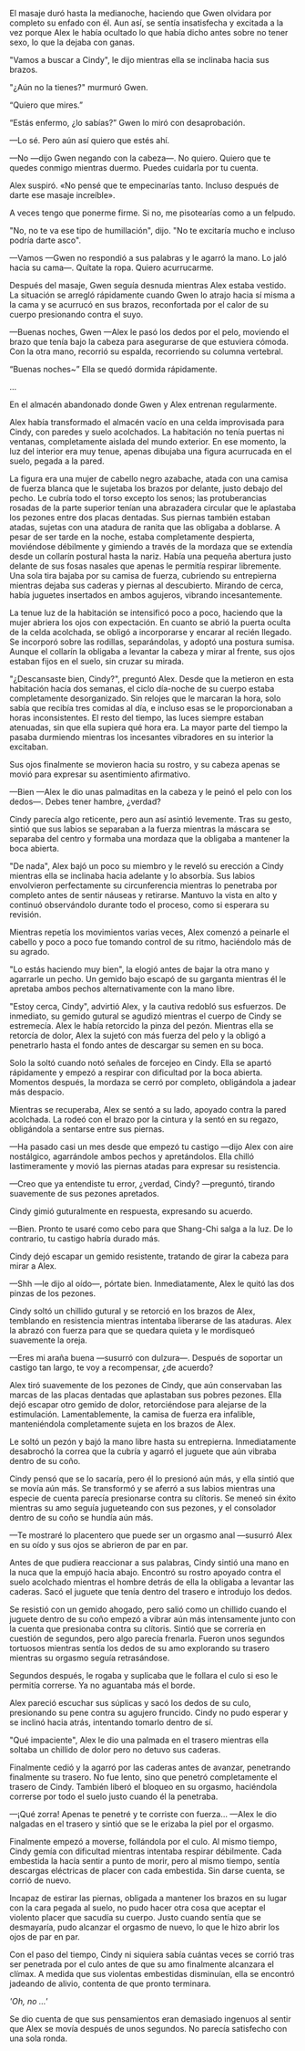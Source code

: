 
El masaje duró hasta la medianoche, haciendo que Gwen olvidara por completo su enfado con él. Aun así, se sentía insatisfecha y excitada a la vez porque Alex le había ocultado lo que había dicho antes sobre no tener sexo, lo que la dejaba con ganas.

"Vamos a buscar a Cindy", le dijo mientras ella se inclinaba hacia sus brazos.

"¿Aún no la tienes?" murmuró Gwen.

“Quiero que mires.”

“Estás enfermo, ¿lo sabías?” Gwen lo miró con desaprobación.

—Lo sé. Pero aún así quiero que estés ahí.

—No —dijo Gwen negando con la cabeza—. No quiero. Quiero que te quedes conmigo mientras duermo. Puedes cuidarla por tu cuenta.

Alex suspiró. «No pensé que te empecinarías tanto. Incluso después de darte ese masaje increíble».

A veces tengo que ponerme firme. Si no, me pisotearías como a un felpudo.

"No, no te va ese tipo de humillación", dijo. "No te excitaría mucho e incluso podría darte asco".

—Vamos —Gwen no respondió a sus palabras y le agarró la mano. Lo jaló hacia su cama—. Quítate la ropa. Quiero acurrucarme.

Después del masaje, Gwen seguía desnuda mientras Alex estaba vestido. La situación se arregló rápidamente cuando Gwen lo atrajo hacia sí misma a la cama y se acurrucó en sus brazos, reconfortada por el calor de su cuerpo presionando contra el suyo.

—Buenas noches, Gwen —Alex le pasó los dedos por el pelo, moviendo el brazo que tenía bajo la cabeza para asegurarse de que estuviera cómoda. Con la otra mano, recorrió su espalda, recorriendo su columna vertebral.

“Buenas noches~” Ella se quedó dormida rápidamente.

…

En el almacén abandonado donde Gwen y Alex entrenan regularmente.

Alex había transformado el almacén vacío en una celda improvisada para Cindy, con paredes y suelo acolchados. La habitación no tenía puertas ni ventanas, completamente aislada del mundo exterior. En ese momento, la luz del interior era muy tenue, apenas dibujaba una figura acurrucada en el suelo, pegada a la pared.

La figura era una mujer de cabello negro azabache, atada con una camisa de fuerza blanca que le sujetaba los brazos por delante, justo debajo del pecho. Le cubría todo el torso excepto los senos; las protuberancias rosadas de la parte superior tenían una abrazadera circular que le aplastaba los pezones entre dos placas dentadas. Sus piernas también estaban atadas, sujetas con una atadura de ranita que las obligaba a doblarse. A pesar de ser tarde en la noche, estaba completamente despierta, moviéndose débilmente y gimiendo a través de la mordaza que se extendía desde un collarín postural hasta la nariz. Había una pequeña abertura justo delante de sus fosas nasales que apenas le permitía respirar libremente. Una sola tira bajaba por su camisa de fuerza, cubriendo su entrepierna mientras dejaba sus caderas y piernas al descubierto. Mirando de cerca, había juguetes insertados en ambos agujeros, vibrando incesantemente.

La tenue luz de la habitación se intensificó poco a poco, haciendo que la mujer abriera los ojos con expectación. En cuanto se abrió la puerta oculta de la celda acolchada, se obligó a incorporarse y encarar al recién llegado. Se incorporó sobre las rodillas, separándolas, y adoptó una postura sumisa. Aunque el collarín la obligaba a levantar la cabeza y mirar al frente, sus ojos estaban fijos en el suelo, sin cruzar su mirada.

"¿Descansaste bien, Cindy?", preguntó Alex. Desde que la metieron en esta habitación hacía dos semanas, el ciclo día-noche de su cuerpo estaba completamente desorganizado. Sin relojes que le marcaran la hora, solo sabía que recibía tres comidas al día, e incluso esas se le proporcionaban a horas inconsistentes. El resto del tiempo, las luces siempre estaban atenuadas, sin que ella supiera qué hora era. La mayor parte del tiempo la pasaba durmiendo mientras los incesantes vibradores en su interior la excitaban.

Sus ojos finalmente se movieron hacia su rostro, y su cabeza apenas se movió para expresar su asentimiento afirmativo.

—Bien —Alex le dio unas palmaditas en la cabeza y le peinó el pelo con los dedos—. Debes tener hambre, ¿verdad?

Cindy parecía algo reticente, pero aun así asintió levemente. Tras su gesto, sintió que sus labios se separaban a la fuerza mientras la máscara se separaba del centro y formaba una mordaza que la obligaba a mantener la boca abierta.

"De nada", Alex bajó un poco su miembro y le reveló su erección a Cindy mientras ella se inclinaba hacia adelante y lo absorbía. Sus labios envolvieron perfectamente su circunferencia mientras lo penetraba por completo antes de sentir náuseas y retirarse. Mantuvo la vista en alto y continuó observándolo durante todo el proceso, como si esperara su revisión.

Mientras repetía los movimientos varias veces, Alex comenzó a peinarle el cabello y poco a poco fue tomando control de su ritmo, haciéndolo más de su agrado.

"Lo estás haciendo muy bien", la elogió antes de bajar la otra mano y agarrarle un pecho. Un gemido bajo escapó de su garganta mientras él le apretaba ambos pechos alternativamente con la mano libre.

"Estoy cerca, Cindy", advirtió Alex, y la cautiva redobló sus esfuerzos. De inmediato, su gemido gutural se agudizó mientras el cuerpo de Cindy se estremecía. Alex le había retorcido la pinza del pezón. Mientras ella se retorcía de dolor, Alex la sujetó con más fuerza del pelo y la obligó a penetrarlo hasta el fondo antes de descargar su semen en su boca.

Solo la soltó cuando notó señales de forcejeo en Cindy. Ella se apartó rápidamente y empezó a respirar con dificultad por la boca abierta. Momentos después, la mordaza se cerró por completo, obligándola a jadear más despacio.

Mientras se recuperaba, Alex se sentó a su lado, apoyado contra la pared acolchada. La rodeó con el brazo por la cintura y la sentó en su regazo, obligándola a sentarse entre sus piernas.

—Ha pasado casi un mes desde que empezó tu castigo —dijo Alex con aire nostálgico, agarrándole ambos pechos y apretándolos. Ella chilló lastimeramente y movió las piernas atadas para expresar su resistencia.

—Creo que ya entendiste tu error, ¿verdad, Cindy? —preguntó, tirando suavemente de sus pezones apretados.

Cindy gimió guturalmente en respuesta, expresando su acuerdo.

—Bien. Pronto te usaré como cebo para que Shang-Chi salga a la luz. De lo contrario, tu castigo habría durado más.

Cindy dejó escapar un gemido resistente, tratando de girar la cabeza para mirar a Alex.

—Shh —le dijo al oído—, pórtate bien. Inmediatamente, Alex le quitó las dos pinzas de los pezones.

Cindy soltó un chillido gutural y se retorció en los brazos de Alex, temblando en resistencia mientras intentaba liberarse de las ataduras. Alex la abrazó con fuerza para que se quedara quieta y le mordisqueó suavemente la oreja.

—Eres mi araña buena —susurró con dulzura—. Después de soportar un castigo tan largo, te voy a recompensar, ¿de acuerdo?

Alex tiró suavemente de los pezones de Cindy, que aún conservaban las marcas de las placas dentadas que aplastaban sus pobres pezones. Ella dejó escapar otro gemido de dolor, retorciéndose para alejarse de la estimulación. Lamentablemente, la camisa de fuerza era infalible, manteniéndola completamente sujeta en los brazos de Alex.

Le soltó un pezón y bajó la mano libre hasta su entrepierna. Inmediatamente desabrochó la correa que la cubría y agarró el juguete que aún vibraba dentro de su coño.

Cindy pensó que se lo sacaría, pero él lo presionó aún más, y ella sintió que se movía aún más. Se transformó y se aferró a sus labios mientras una especie de cuenta parecía presionarse contra su clítoris. Se meneó sin éxito mientras su amo seguía jugueteando con sus pezones, y el consolador dentro de su coño se hundía aún más.

—Te mostraré lo placentero que puede ser un orgasmo anal —susurró Alex en su oído y sus ojos se abrieron de par en par.

Antes de que pudiera reaccionar a sus palabras, Cindy sintió una mano en la nuca que la empujó hacia abajo. Encontró su rostro apoyado contra el suelo acolchado mientras el hombre detrás de ella la obligaba a levantar las caderas. Sacó el juguete que tenía dentro del trasero e introdujo los dedos.

Se resistió con un gemido ahogado, pero salió como un chillido cuando el juguete dentro de su coño empezó a vibrar aún más intensamente junto con la cuenta que presionaba contra su clítoris. Sintió que se correría en cuestión de segundos, pero algo parecía frenarla. Fueron unos segundos tortuosos mientras sentía los dedos de su amo explorando su trasero mientras su orgasmo seguía retrasándose.

Segundos después, le rogaba y suplicaba que le follara el culo si eso le permitía correrse. Ya no aguantaba más el borde.

Alex pareció escuchar sus súplicas y sacó los dedos de su culo, presionando su pene contra su agujero fruncido. Cindy no pudo esperar y se inclinó hacia atrás, intentando tomarlo dentro de sí.

"Qué impaciente", Alex le dio una palmada en el trasero mientras ella soltaba un chillido de dolor pero no detuvo sus caderas.

Finalmente cedió y la agarró por las caderas antes de avanzar, penetrando finalmente su trasero. No fue lento, sino que penetró completamente el trasero de Cindy. También liberó el bloqueo en su orgasmo, haciéndola correrse por todo el suelo justo cuando él la penetraba.

—¡Qué zorra! Apenas te penetré y te corriste con fuerza... —Alex le dio nalgadas en el trasero y sintió que se le erizaba la piel por el orgasmo.

Finalmente empezó a moverse, follándola por el culo. Al mismo tiempo, Cindy gemía con dificultad mientras intentaba respirar débilmente. Cada embestida la hacía sentir a punto de morir, pero al mismo tiempo, sentía descargas eléctricas de placer con cada embestida. Sin darse cuenta, se corrió de nuevo.

Incapaz de estirar las piernas, obligada a mantener los brazos en su lugar con la cara pegada al suelo, no pudo hacer otra cosa que aceptar el violento placer que sacudía su cuerpo. Justo cuando sentía que se desmayaría, pudo alcanzar el orgasmo de nuevo, lo que le hizo abrir los ojos de par en par.

Con el paso del tiempo, Cindy ni siquiera sabía cuántas veces se corrió tras ser penetrada por el culo antes de que su amo finalmente alcanzara el clímax. A medida que sus violentas embestidas disminuían, ella se encontró jadeando de alivio, contenta de que pronto terminara.

_'Oh, no …'_

Se dio cuenta de que sus pensamientos eran demasiado ingenuos al sentir que Alex se movía después de unos segundos. No parecía satisfecho con una sola ronda.